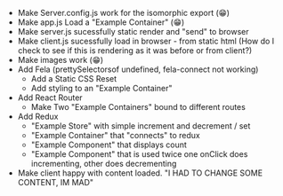 * Make Server.config.js work for the isomorphic export (😁)
* Make app.js Load a "Example Container" (😁)
* Make server.js sucessfully static render and "send" to browser
* Make client.js sucessfully load in browser - from static html (How do I check to see if this is rendering as it was before or from client?)
* Make images work (😁)
* Add Fela (prettySelectorsof undefined, fela-connect not working)
  * Add a Static CSS Reset
  * Add styling to an "Example Container"
* Add React Router
  * Make Two "Example Containers" bound to different routes
* Add Redux
  * "Example Store" with simple increment and decrement / set
  * "Example Container" that "connects" to redux
  * "Example Component" that displays count
  * "Example Component" that is used twice one onClick does incrementing, other does decrementing
* Make client happy with content loaded. "I HAD TO CHANGE SOME CONTENT, IM MAD"
